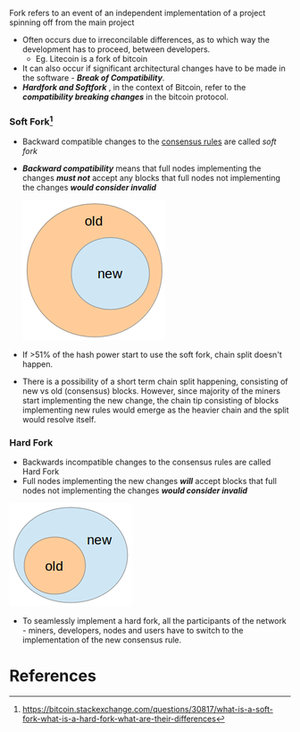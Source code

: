 Fork refers to an event of an independent implementation of a project spinning off from the main project
- Often occurs due to irreconcilable differences, as to which way the development has to proceed, between developers. 
	- Eg. Litecoin is a fork of bitcoin
- It can also occur if significant architectural changes have to be made in the software - ***Break of Compatibility***. 
- ***Hardfork and Softfork*** , in the context of Bitcoin, refer to the ***compatibility breaking changes*** in the bitcoin protocol. 
### Soft Fork[^1]
- Backward compatible changes to the [consensus rules](../Consensus/Consensus%20Rules.md) are called *soft fork*
- ***Backward compatibility*** means that full nodes implementing the changes ***must not*** accept any blocks that full nodes not implementing the changes ***would consider invalid*** 
  
  ![](images/Pasted%20image%2020240509165827.png)

- If >51% of the hash power start to use the soft fork, chain split doesn't happen. 
- There is a possibility of a short term chain split happening, consisting of new vs old (consensus) blocks. However, since majority of the miners start implementing the new change, the chain tip consisting of blocks implementing new rules would emerge as the heavier chain and the split would resolve itself.  

### Hard Fork
- Backwards incompatible changes to the consensus rules are called Hard Fork
- Full nodes implementing the new changes ***will*** accept blocks that full nodes not implementing the changes  ***would consider invalid*** 
 
 ![](images/Pasted%20image%2020240509170606.png)
- To seamlessly implement a hard fork, all the participants of the network - miners, developers, nodes and users have to switch to the implementation of the new consensus rule. 
# References

[^1]: https://bitcoin.stackexchange.com/questions/30817/what-is-a-soft-fork-what-is-a-hard-fork-what-are-their-differences